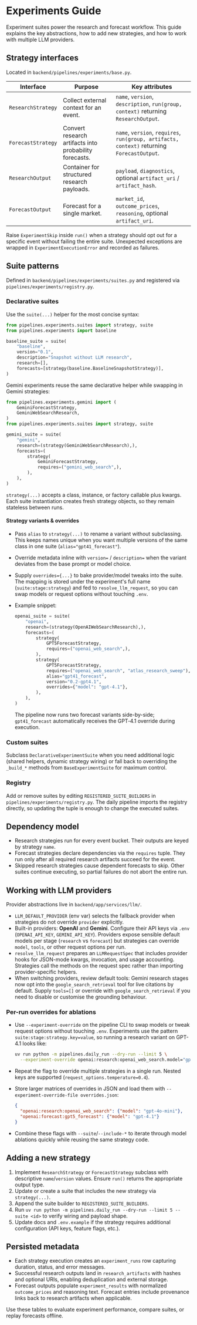 # Experiments Guide

Experiment suites power the research and forecast workflow. This guide explains
the key abstractions, how to add new strategies, and how to work with multiple
LLM providers.

## Strategy interfaces
Located in `backend/pipelines/experiments/base.py`.

| Interface | Purpose | Key attributes |
| --- | --- | --- |
| `ResearchStrategy` | Collect external context for an event. | `name`, `version`, `description`, `run(group, context)` returning `ResearchOutput`. |
| `ForecastStrategy` | Convert research artifacts into probability forecasts. | `name`, `version`, `requires`, `run(group, artifacts, context)` returning `ForecastOutput`. |
| `ResearchOutput` | Container for structured research payloads. | `payload`, `diagnostics`, optional `artifact_uri` / `artifact_hash`. |
| `ForecastOutput` | Forecast for a single market. | `market_id`, `outcome_prices`, `reasoning`, optional `artifact_uri`. |

Raise `ExperimentSkip` inside `run()` when a strategy should opt out for a
specific event without failing the entire suite. Unexpected exceptions are
wrapped in `ExperimentExecutionError` and recorded as failures.

## Suite patterns
Defined in `backend/pipelines/experiments/suites.py` and registered via
`pipelines/experiments/registry.py`.

### Declarative suites
Use the `suite(...)` helper for the most concise syntax:

```python
from pipelines.experiments.suites import strategy, suite
from pipelines.experiments import baseline

baseline_suite = suite(
    "baseline",
    version="0.1",
    description="Snapshot without LLM research",
    research=[],
    forecasts=[strategy(baseline.BaselineSnapshotStrategy)],
)
```

Gemini experiments reuse the same declarative helper while swapping in Gemini
strategies:

```python
from pipelines.experiments.gemini import (
    GeminiForecastStrategy,
    GeminiWebSearchResearch,
)
from pipelines.experiments.suites import strategy, suite

gemini_suite = suite(
    "gemini",
    research=(strategy(GeminiWebSearchResearch),),
    forecasts=(
        strategy(
            GeminiForecastStrategy,
            requires=("gemini_web_search",),
        ),
    ),
)
```

`strategy(...)` accepts a class, instance, or factory callable plus kwargs. Each
suite instantiation creates fresh strategy objects, so they remain stateless
between runs.

#### Strategy variants & overrides
- Pass `alias` to `strategy(...)` to rename a variant without subclassing. This
  keeps names unique when you want multiple versions of the same class in one
  suite (`alias="gpt41_forecast"`).
- Override metadata inline with `version=` / `description=` when the variant
  deviates from the base prompt or model choice.
- Supply `overrides={...}` to bake provider/model tweaks into the suite. The
  mapping is stored under the experiment's full name
  (`suite:stage:strategy`) and fed to `resolve_llm_request`, so you can swap
  models or request options without touching `.env`.
- Example snippet:

  ```python
  openai_suite = suite(
      "openai",
      research=(strategy(OpenAIWebSearchResearch),),
      forecasts=(
          strategy(
              GPT5ForecastStrategy,
              requires=("openai_web_search",),
          ),
          strategy(
              GPT5ForecastStrategy,
              requires=("openai_web_search", "atlas_research_sweep"),
              alias="gpt41_forecast",
              version="0.2-gpt4.1",
              overrides={"model": "gpt-4.1"},
          ),
      ),
  )
  ```

  The pipeline now runs two forecast variants side-by-side; `gpt41_forecast`
  automatically receives the GPT‑4.1 override during execution.

### Custom suites
Subclass `DeclarativeExperimentSuite` when you need additional logic (shared
helpers, dynamic strategy wiring) or fall back to overriding the `_build_*`
methods from `BaseExperimentSuite` for maximum control.

### Registry
Add or remove suites by editing `REGISTERED_SUITE_BUILDERS` in
`pipelines/experiments/registry.py`. The daily pipeline imports the registry
directly, so updating the tuple is enough to change the executed suites.

## Dependency model
- Research strategies run for every event bucket. Their outputs are keyed by
  strategy `name`.
- Forecast strategies declare dependencies via the `requires` tuple. They run
  only after all required research artifacts succeed for the event.
- Skipped research strategies cause dependent forecasts to skip. Other suites
  continue executing, so partial failures do not abort the entire run.

## Working with LLM providers
Provider abstractions live in `backend/app/services/llm/`.

- `LLM_DEFAULT_PROVIDER` (env var) selects the fallback provider when strategies
  do not override `provider` explicitly.
- Built-in providers: **OpenAI** and **Gemini**. Configure their API keys via
  `.env` (`OPENAI_API_KEY`, `GEMINI_API_KEY`). Providers expose sensible default
  models per stage (`research` vs `forecast`) but strategies can override
  `model`, `tools`, or other request options per run.
- `resolve_llm_request` prepares an `LLMRequestSpec` that includes provider
  hooks for JSON-mode kwargs, invocation, and usage accounting. Strategies call
  the methods on the request spec rather than importing provider-specific
  helpers.
- When switching providers, review default tools: Gemini research stages now
  opt into the `google_search_retrieval` tool for live citations by default.
  Supply `tools=[]` or override with `google_search_retrieval` if you need to
  disable or customise the grounding behaviour.

### Per-run overrides for ablations
- Use `--experiment-override` on the pipeline CLI to swap models or tweak
  request options without touching `.env`. Experiments use the pattern
  `suite:stage:strategy.key=value`, so running a research variant on GPT-4.1
  looks like:

  ```bash
  uv run python -m pipelines.daily_run --dry-run --limit 5 \
    --experiment-override openai:research:openai_web_search.model="gpt-4.1-mini"
  ```

- Repeat the flag to override multiple strategies in a single run. Nested keys
  are supported (`request_options.temperature=0.4`).
- Store larger matrices of overrides in JSON and load them with
  `--experiment-override-file overrides.json`:

  ```json
  {
    "openai:research:openai_web_search": {"model": "gpt-4o-mini"},
    "openai:forecast:gpt5_forecast": {"model": "gpt-4.1"}
  }
  ```

- Combine these flags with `--suite`/`--include-*` to iterate through model
  ablations quickly while reusing the same strategy code.

## Adding a new strategy
1. Implement `ResearchStrategy` or `ForecastStrategy` subclass with descriptive
   `name`/`version` values. Ensure `run()` returns the appropriate output type.
2. Update or create a suite that includes the new strategy via `strategy(...)`.
3. Append the suite builder to `REGISTERED_SUITE_BUILDERS`.
4. Run `uv run python -m pipelines.daily_run --dry-run --limit 5 --suite <id>` to
   verify wiring and payload shape.
5. Update docs and `.env.example` if the strategy requires additional
   configuration (API keys, feature flags, etc.).

## Persisted metadata
- Each strategy execution creates an `experiment_runs` row capturing duration,
  status, and error messages.
- Successful research outputs land in `research_artifacts` with hashes and
  optional URIs, enabling deduplication and external storage.
- Forecast outputs populate `experiment_results` with normalized
  `outcome_prices` and reasoning text. Forecast entries include provenance links
  back to research artifacts when applicable.

Use these tables to evaluate experiment performance, compare suites, or replay
forecasts offline.
